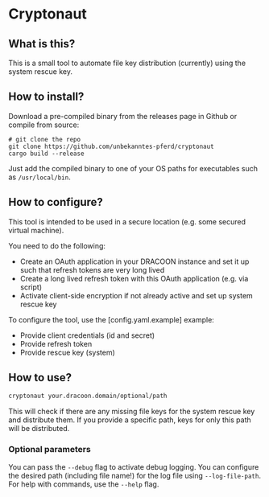 # Cryptonaut

## What is this?

This is a small tool to automate file key distribution (currently) using the system rescue key.

## How to install?

Download a pre-compiled binary from the releases page in Github or compile from source:

```
# git clone the repo
git clone https://github.com/unbekanntes-pferd/cryptonaut
cargo build --release 
```

Just add the compiled binary to one of your OS paths for executables such as `/usr/local/bin`.

## How to configure?

This tool is intended to be used in a secure location (e.g. some secured virtual machine).

You need to do the following: 

- Create an OAuth application in your DRACOON instance and set it up such that refresh tokens are very long lived
- Create a long lived refresh token with this OAuth application (e.g. via script)
- Activate client-side encryption if not already active and set up system rescue key

To configure the tool, use the [config.yaml.example] example:
- Provide client credentials (id and secret)
- Provide refresh token
- Provide rescue key (system)

## How to use?

```bash
cryptonaut your.dracoon.domain/optional/path

```
This will check if there are any missing file keys for the system rescue key and distribute them.
If you provide a specific path, keys for only this path will be distributed.

### Optional parameters

You can pass the `--debug` flag to activate debug logging.
You can configure the desired path (including file name!) for the log file using `--log-file-path`.
For help with commands, use the `--help` flag.



